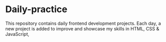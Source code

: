 # Daily-practice
This repository contains daily frontend development projects. Each day, a new project is added to improve and showcase my skills in HTML, CSS &amp; JavaScript,
